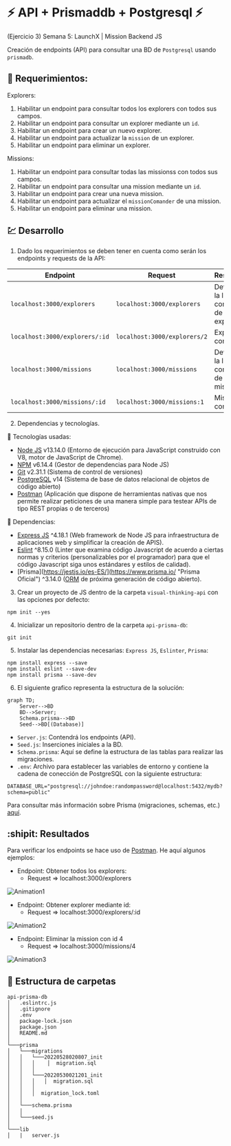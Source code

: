 # ⚡ API + Prismaddb + Postgresql ⚡
(Ejercicio 3) Semana 5: LaunchX | Mission Backend JS

Creación de endpoints (API) para consultar una BD de `Postgresql` usando `prismadb`.

## :pushpin: Requerimientos:

Explorers: 

1. Habilitar un endpoint para consultar todos los explorers con todos sus campos.
2. Habilitar un endpoint para consultar un explorer mediante un `id`.
3. Habilitar un endpoint para crear un nuevo explorer.
4. Habilitar un endpoint para actualizar la `mission` de un explorer.
5. Habilitar un endpoint para eliminar un explorer.

Missions: 

1. Habilitar un endpoint para consultar todas las missionss con todos sus campos.
2. Habilitar un endpoint para consultar una mission mediante un `id`.
3. Habilitar un endpoint para crear una nueva mission.
4. Habilitar un endpoint para actualizar el `missionComander` de una mission.
5. Habilitar un endpoint para eliminar una mission.

## :chart: Desarrollo

1. Dado los requerimientos se deben tener en cuenta como serán los endpoints y requests de la API:

| Endpoint | Request | Response |
|---|---|---|
| `localhost:3000/explorers` | `localhost:3000/explorers` | Devuelve la lista completa de explorers |
| `localhost:3000/explorers/:id` | `localhost:3000/explorers/2` | Explorer con `id` 2 |
| `localhost:3000/missions` | `localhost:3000/missions` | Devuelve la lista completa de missions|
| `localhost:3000/missions/:id` | `localhost:3000/missions:1` | Mission con `id` 1 |

2. Dependencias y tecnologías.

:tanabata_tree: Tecnologías usadas:

- [Node JS](https://nodejs.org/es/ "Node Oficial") v13.14.0 (Entorno de ejecución para JavaScript construido con V8, motor de JavaScript de Chrome).
- [NPM](https://www.npmjs.com/ "NPM Oficial") v6.14.4 (Gestor de dependencias para Node JS)
- [Git](https://git-scm.com/ "Git Oficial") v2.31.1 (Sistema de control de versiones)
- [PostgreSQL](https://www.postgresql.org/ "PostgreSQL Oficial") v14 (Sistema de base de datos relacional de objetos de código abierto)
- [Postman](https://www.postman.com/ "Postman Oficial") (Aplicación que dispone de herramientas nativas que nos permite realizar peticiones de una manera simple para testear APIs de tipo REST propias o de terceros)

:mag_right: Dependencias:

- [Express JS](http://expressjs.com/ "Express Oficial") ^4.18.1 (Web framework de Node JS para infraestructura de aplicaciones web y simplificar la creación de APIS).
- [Eslint](https://eslint.org/ "Eslint Oficial") ^8.15.0 (Linter que examina código Javascript de acuerdo a ciertas normas y criterios (personalizables por el programador) para que el código Javascript siga unos estándares y estilos de calidad).
- [Prisma](https://jestjs.io/es-ES/](https://www.prisma.io/ "Prisma Oficial") ^3.14.0 ([ORM](https://codigofacilito.com/articulos/orm-explicacion "Qué es un ORM") de próxima generación de código abierto).

3. Crear un proyecto de JS dentro de la carpeta `visual-thinking-api` con las opciones por defecto:

```
npm init --yes
```

4. Inicializar un repositorio dentro de la carpeta `api-prisma-db`:

```
git init
```
5. Instalar las dependencias necesarias: `Express JS`, `Eslinter`, `Prisma`:

```
npm install express --save
npm install eslint --save-dev
npm install prisma --save-dev
```

6. El siguiente grafico representa la estructura de la solucíón:

```mermaid
graph TD;
    Server-->BD
    BD-->Server;
    Schema.prisma-->BD
    Seed-->BD[(Database)]
```
- `Server.js`: Contendrá los endpoints (API).
- `Seed.js`: Inserciones iniciales a la BD.
- `Schema.prisma`: Aquí se define la estructura de las tablas para realizar las migraciones.
- `.env`: Archivo para establecer las variables de entorno y contiene la cadena de conección de PostgreSQL con la siguiente estructura:

```env
DATABASE_URL="postgresql://johndoe:randompassword@localhost:5432/mydb?schema=public"
```
Para consultar más información sobre Prisma (migraciones, schemas, etc.) [aquí](https://www.prisma.io/docs/getting-started "Prisma Oficial").

## :shipit: Resultados

Para verificar los endpoints se hace uso de [Postman](https://www.postman.com/ "Postman Oficial"). He aquí algunos ejemplos:

- Endpoint: Obtener todos los explorers:
  - Request => localhost:3000/explorers

![Animation1](https://user-images.githubusercontent.com/61515833/171520930-9b2318e6-0ea9-4e65-a88c-68e6a3f52457.gif)

- Endpoint: Obtener explorer mediante id:
  - Request => localhost:3000/explorers/:id

![Animation2](https://user-images.githubusercontent.com/61515833/171521392-ab5c9664-9ed0-4719-b506-0242a6ba5b77.gif)

- Endpoint: Eliminar la mission con id 4
  - Request => localhost:3000/missions/4

![Animation3](https://user-images.githubusercontent.com/61515833/171522229-c140b459-4525-4cb6-8134-03935a235c23.gif)

## :open_file_folder: Estructura de carpetas

```
api-prisma-db
│   .eslintrc.js
│   .gitignore
│   .env
│   package-lock.json
│   package.json
│   README.md   
│
└───prisma
│   └───migrations
│   │   └───20220528020807_init
│   │   │    │  migration.sql
│   │   │
│   │   └───20220530021201_init
│   │   │   │  migration.sql
│   │   │
│   │   │  migration_lock.toml
│   │
│   └───schema.prisma
│   │   
│   └───seed.js
│    
└───lib
│   |   server.js
```

